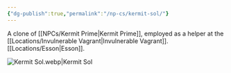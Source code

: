 ```yaml
---
{"dg-publish":true,"permalink":"/np-cs/kermit-sol/"}
---
```


A clone of [[NPCs/Kermit Prime\|Kermit Prime]], employed as a helper at the [[Locations/Invulnerable Vagrant\|Invulnerable Vagrant]]. [[Locations/Esson\|Esson]].

![Kermit Sol.webp|Kermit Sol](/img/user/Assets/Kermit%20Sol.webp)
